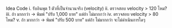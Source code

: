 Idea Code
i. รับอินพุต 1 ตัวที่เป็นจำนวนจริง (velocity)
ii. ตรวจสอบ velocity > 120 ไหม?
iii. ถ้า มากกว่า -> พิมพ์ "ปรับ 1,000 บาท"
    แต่ถ้า ไม่มากกว่า
iv. ตรวจสอบ velocity > 80 ไหม?
v. ถ้า มากกว่า -> พิมพ์ "ปรับ 500 บาท"
    แต่ถ้า ไม่มากกว่า จะไม่ดำเนินการใดๆ
